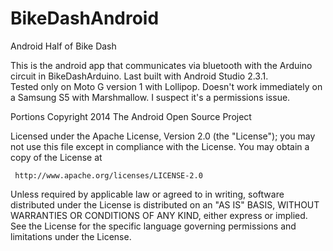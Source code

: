# BikeDashAndroid
Android Half of Bike Dash

This is the android app that communicates via bluetooth with the Arduino circuit in BikeDashArduino.
Last built with Android Studio 2.3.1.  
Tested only on Moto G version 1 with Lollipop.
Doesn't work immediately on a Samsung S5 with Marshmallow.  I suspect it's a permissions issue.

Portions Copyright 2014 The Android Open Source Project

 Licensed under the Apache License, Version 2.0 (the "License");
 you may not use this file except in compliance with the License.
 You may obtain a copy of the License at

     http://www.apache.org/licenses/LICENSE-2.0

 Unless required by applicable law or agreed to in writing, software
 distributed under the License is distributed on an "AS IS" BASIS,
 WITHOUT WARRANTIES OR CONDITIONS OF ANY KIND, either express or implied.
 See the License for the specific language governing permissions and
 limitations under the License.
 
 
